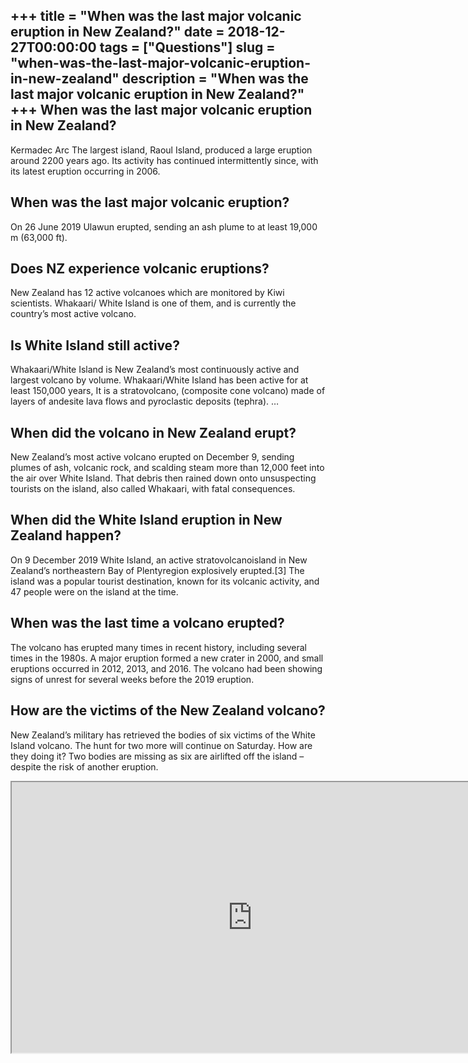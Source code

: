 +++
title = "When was the last major volcanic eruption in New Zealand?"
date = 2018-12-27T00:00:00
tags = ["Questions"]
slug = "when-was-the-last-major-volcanic-eruption-in-new-zealand"
description = "When was the last major volcanic eruption in New Zealand?"
+++
When was the last major volcanic eruption in New Zealand?
---------------------------------------------------------

Kermadec Arc The largest island, Raoul Island, produced a large eruption around 2200 years ago. Its activity has continued intermittently since, with its latest eruption occurring in 2006.

When was the last major volcanic eruption?
------------------------------------------

On 26 June 2019 Ulawun erupted, sending an ash plume to at least 19,000 m (63,000 ft).

Does NZ experience volcanic eruptions?
--------------------------------------

New Zealand has 12 active volcanoes which are monitored by Kiwi scientists. Whakaari/ White Island is one of them, and is currently the country’s most active volcano.

Is White Island still active?
-----------------------------

Whakaari/White Island is New Zealand’s most continuously active and largest volcano by volume. Whakaari/White Island has been active for at least 150,000 years, It is a stratovolcano, (composite cone volcano) made of layers of andesite lava flows and pyroclastic deposits (tephra). …

When did the volcano in New Zealand erupt?
------------------------------------------

New Zealand’s most active volcano erupted on December 9, sending plumes of ash, volcanic rock, and scalding steam more than 12,000 feet into the air over White Island. That debris then rained down onto unsuspecting tourists on the island, also called Whakaari, with fatal consequences.

When did the White Island eruption in New Zealand happen?
---------------------------------------------------------

On 9 December 2019 White Island, an active stratovolcanoisland in New Zealand’s northeastern Bay of Plentyregion explosively erupted.\[3\] The island was a popular tourist destination, known for its volcanic activity, and 47 people were on the island at the time.

When was the last time a volcano erupted?
-----------------------------------------

The volcano has erupted many times in recent history, including several times in the 1980s. A major eruption formed a new crater in 2000, and small eruptions occurred in 2012, 2013, and 2016. The volcano had been showing signs of unrest for several weeks before the 2019 eruption.

How are the victims of the New Zealand volcano?
-----------------------------------------------

New Zealand’s military has retrieved the bodies of six victims of the White Island volcano. The hunt for two more will continue on Saturday. How are they doing it? Two bodies are missing as six are airlifted off the island – despite the risk of another eruption.

<iframe allow="accelerometer; autoplay; clipboard-write; encrypted-media; gyroscope; picture-in-picture" allowfullscreen="" class="__youtube_prefs__  epyt-is-override  no-lazyload" data-no-lazy="1" data-origheight="433" data-origwidth="770" data-skipgform_ajax_framebjll="" height="433" id="_ytid_11451" loading="lazy" src="https://www.youtube.com/embed/Ce3y7sT1tXk?enablejsapi=1&autoplay=0&cc_load_policy=0&cc_lang_pref=&iv_load_policy=1&loop=0&modestbranding=0&rel=1&fs=1&playsinline=0&autohide=2&theme=dark&color=red&controls=1&" title="YouTube player" width="770"></iframe>